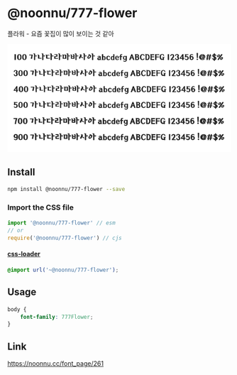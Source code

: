 # @noonnu/777-flower

플라워 - 요즘 꽃집이 많이 보이는 것 같아

![example](./example.png)

## Install

```bash
npm install @noonnu/777-flower --save
```

### Import the CSS file

```js
import '@noonnu/777-flower' // esm
// or
require('@noonnu/777-flower') // cjs
```

#### [css-loader](https://github.com/webpack-contrib/css-loader)

```css
@import url('~@noonnu/777-flower');
```

## Usage

```css
body {
    font-family: 777Flower;
}
```

## Link

https://noonnu.cc/font_page/261
